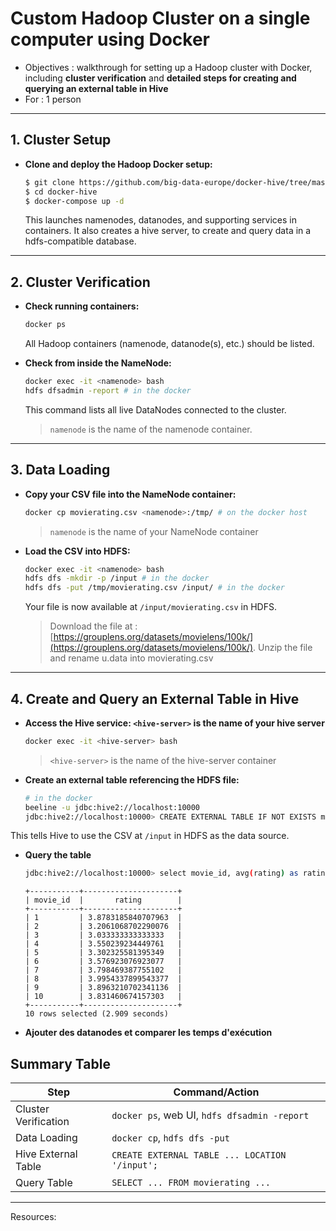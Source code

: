 #  **Custom Hadoop Cluster on a single computer using Docker**

- Objectives : walkthrough for setting up a Hadoop cluster with Docker, including 
**cluster verification** and **detailed steps for creating and querying an external table in Hive**
- For : 1 person

---

## **1. Cluster Setup**

- **Clone and deploy the Hadoop Docker setup:**  
  ```bash
  $ git clone https://github.com/big-data-europe/docker-hive/tree/master
  $ cd docker-hive  
  $ docker-compose up -d
  ```
  This launches namenodes, datanodes, and supporting services in containers. It also creates a hive server, to create and query data in a hdfs-compatible database.

---

## **2. Cluster Verification**

- **Check running containers:**  
  ```bash
  docker ps
  ```
  All Hadoop containers (namenode, datanode(s), etc.) should be listed.
  
- **Check from inside the NameNode:**  
  ```bash
  docker exec -it <namenode> bash
  hdfs dfsadmin -report # in the docker
  ```
  This command lists all live DataNodes connected to the cluster.
  > `namenode` is the name of the namenode container.

---

## **3. Data Loading**

- **Copy your CSV file into the NameNode container:**  
  ```bash
  docker cp movierating.csv <namenode>:/tmp/ # on the docker host
  ```
  > `namenode` is the name of your NameNode container

- **Load the CSV into HDFS:**  
  ```bash
  docker exec -it <namenode> bash
  hdfs dfs -mkdir -p /input # in the docker
  hdfs dfs -put /tmp/movierating.csv /input/ # in the docker
  ```
  Your file is now available at `/input/movierating.csv` in HDFS.
  > Download the file at : [https://grouplens.org/datasets/movielens/100k/](https://grouplens.org/datasets/movielens/100k/). Unzip the file and rename u.data into movierating.csv

---

## **4. Create and Query an External Table in Hive**

- **Access the Hive service: `<hive-server>` is the name of your hive server**  
  ```bash
  docker exec -it <hive-server> bash
  ```
  > `<hive-server>` is the name of the hive-server container
- **Create an external table referencing the HDFS file:**
  ```bash
  # in the docker
  beeline -u jdbc:hive2://localhost:10000
  jdbc:hive2://localhost:10000> CREATE EXTERNAL TABLE IF NOT EXISTS movierating (user_id STRING, movie_id STRING, rating FLOAT, datation STRING) ROW FORMAT DELIMITED FIELDS TERMINATED BY '\t' STORED AS TEXTFILE LOCATION '/input';
  ```
This tells Hive to use the CSV at `/input` in HDFS as the data source.

- **Query the table**
  ```bash
  jdbc:hive2://localhost:10000> select movie_id, avg(rating) as rating from movierating group by movie_id order  by length(movie_id), movie_id limit 10;
  ```
  ```verbatim
  +-----------+---------------------+
  | movie_id  |       rating        |
  +-----------+---------------------+
  | 1         | 3.8783185840707963  |
  | 2         | 3.2061068702290076  |
  | 3         | 3.033333333333333   |
  | 4         | 3.550239234449761   |
  | 5         | 3.302325581395349   |
  | 6         | 3.576923076923077   |
  | 7         | 3.798469387755102   |
  | 8         | 3.9954337899543377  |
  | 9         | 3.8963210702341136  |
  | 10        | 3.831460674157303   |
  +-----------+---------------------+
  10 rows selected (2.909 seconds)
  ```

- **Ajouter des datanodes et comparer les temps d'exécution**

## **Summary Table**

| Step                  | Command/Action                                               |
|-----------------------|-------------------------------------------------------------|
| Cluster Verification  | `docker ps`, web UI, `hdfs dfsadmin -report`                |
| Data Loading          | `docker cp`, `hdfs dfs -put`                                |
| Hive External Table   | `CREATE EXTERNAL TABLE ... LOCATION '/input';`              |
| Query Table           | `SELECT ... FROM movierating ...`                           |

---

Resources:
[^1]: https://github.com/Segence/docker-hadoop/blob/master/README.md
[^2]: https://cjlise.github.io/hadoop-spark/Setup-Hadoop-Cluster/
[^3]: https://stackoverflow.com/questions/61449001/how-do-i-find-my-hadoop-cluster-run-from-docker
[^4]: https://hadoop.apache.org/docs/stable/hadoop-yarn/hadoop-yarn-site/DockerContainers.html
[^5]: https://marcel-jan.eu/datablog/2020/10/25/i-built-a-working-hadoop-spark-hive-cluster-on-docker-here-is-how/
[^6]: https://phoenixnap.com/kb/hive-create-external-table
[^7]: http://perso.ec-lyon.fr/derrode.stephane/Teaching/TP_BigData_English/TP_HadoopNatif/Install_Docker_Hadoop/
[^8]: https://sparkbyexamples.com/apache-hive/hive-create-table-syntax-and-usage-with-examples/
[^9]: https://gooodwriter.com/hadoop-single-node-clustering-with-docker
[^10]: https://docs.databricks.com/aws/en/sql/language-manual/sql-ref-syntax-ddl-create-table-hiveformat

